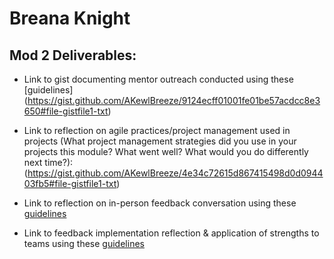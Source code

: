 # Breana Knight

## Mod 2 Deliverables:
* Link to gist documenting mentor outreach conducted using these [guidelines]
(https://gist.github.com/AKewlBreeze/9124ecff01001fe01be57acdcc8e3650#file-gistfile1-txt)

* Link to reflection on agile practices/project management used in projects (What project management strategies did you use in your projects this module? What went well? What would you do differently next time?):(https://gist.github.com/AKewlBreeze/4e34c72615d867415498d0d094403fb5#file-gistfile1-txt)

* Link to reflection on in-person feedback conversation using these [guidelines](https://gist.github.com/AKewlBreeze/0027de00f36979622b9db62830caed05#file-gistfile1-txt)

* Link to feedback implementation reflection & application of strengths to teams using these [guidelines](https://gist.github.com/AKewlBreeze/152b7d382f8b31a5330841a78f878f25#file-gistfile1-txt)
